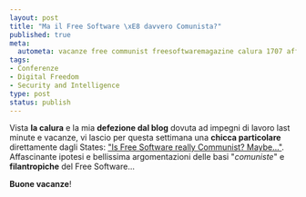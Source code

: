 ```yaml
--- 
layout: post
title: "Ma il Free Software \xE8 davvero Comunista?"
published: true
meta: 
  autometa: vacanze free communist freesoftwaremagazine calura 1707 affascinante states
tags: 
- Conferenze
- Digital Freedom
- Security and Intelligence
type: post
status: publish
---
```

Vista **la calura** e la mia **defezione dal blog** dovuta ad impegni di lavoro last minute e vacanze, vi lascio per questa settimana una **chicca particolare** direttamente dagli States: ["Is Free Software really Communist? Maybe..."](http://www.freesoftwaremagazine.com/node/1707).  
Affascinante ipotesi e bellissima argomentazioni delle basi "*comuniste*" e **filantropiche** del Free Software...  

**Buone vacanze**! 
